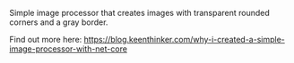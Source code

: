 ﻿Simple image processor that creates images with transparent rounded corners and a gray border.

Find out more here: https://blog.keenthinker.com/why-i-created-a-simple-image-processor-with-net-core